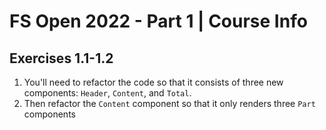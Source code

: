 # FS Open 2022 - Part 1 | Course Info

## Exercises 1.1-1.2

1. You'll need to refactor the code so that it consists of three new components: `Header`, `Content`, and `Total`.
2. Then refactor the `Content` component so that it only renders three `Part` components
